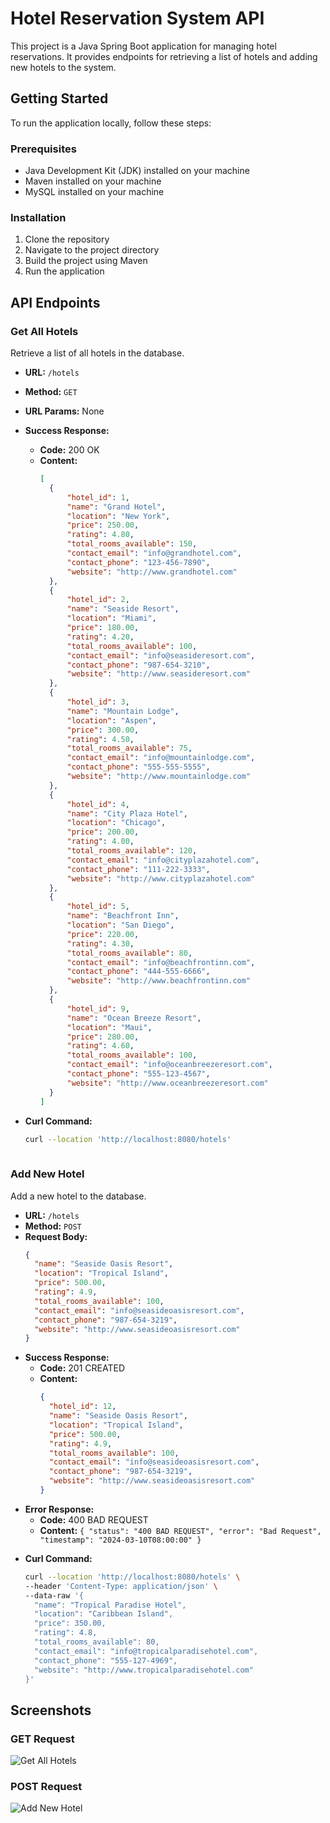 # Hotel Reservation System API

This project is a Java Spring Boot application for managing hotel reservations. It provides endpoints for retrieving a list of hotels and adding new hotels to the system.

## Getting Started

To run the application locally, follow these steps:

### Prerequisites

- Java Development Kit (JDK) installed on your machine
- Maven installed on your machine
- MySQL installed on your machine

### Installation

1. Clone the repository
2. Navigate to the project directory
3. Build the project using Maven
4. Run the application


## API Endpoints

### Get All Hotels

Retrieve a list of all hotels in the database.

- **URL:** `/hotels`
- **Method:** `GET`
- **URL Params:** None
- **Success Response:**
  - **Code:** 200 OK
  - **Content:**
    ```json
    [
      {
          "hotel_id": 1,
          "name": "Grand Hotel",
          "location": "New York",
          "price": 250.00,
          "rating": 4.80,
          "total_rooms_available": 150,
          "contact_email": "info@grandhotel.com",
          "contact_phone": "123-456-7890",
          "website": "http://www.grandhotel.com"
      },
      {
          "hotel_id": 2,
          "name": "Seaside Resort",
          "location": "Miami",
          "price": 180.00,
          "rating": 4.20,
          "total_rooms_available": 100,
          "contact_email": "info@seasideresort.com",
          "contact_phone": "987-654-3210",
          "website": "http://www.seasideresort.com"
      },
      {
          "hotel_id": 3,
          "name": "Mountain Lodge",
          "location": "Aspen",
          "price": 300.00,
          "rating": 4.50,
          "total_rooms_available": 75,
          "contact_email": "info@mountainlodge.com",
          "contact_phone": "555-555-5555",
          "website": "http://www.mountainlodge.com"
      },
      {
          "hotel_id": 4,
          "name": "City Plaza Hotel",
          "location": "Chicago",
          "price": 200.00,
          "rating": 4.00,
          "total_rooms_available": 120,
          "contact_email": "info@cityplazahotel.com",
          "contact_phone": "111-222-3333",
          "website": "http://www.cityplazahotel.com"
      },
      {
          "hotel_id": 5,
          "name": "Beachfront Inn",
          "location": "San Diego",
          "price": 220.00,
          "rating": 4.30,
          "total_rooms_available": 80,
          "contact_email": "info@beachfrontinn.com",
          "contact_phone": "444-555-6666",
          "website": "http://www.beachfrontinn.com"
      },
      {
          "hotel_id": 9,
          "name": "Ocean Breeze Resort",
          "location": "Maui",
          "price": 280.00,
          "rating": 4.60,
          "total_rooms_available": 100,
          "contact_email": "info@oceanbreezeresort.com",
          "contact_phone": "555-123-4567",
          "website": "http://www.oceanbreezeresort.com"
      }
    ]
    ```

- **Curl Command:**
  ```sh
  curl --location 'http://localhost:8080/hotels'
    

### Add New Hotel

Add a new hotel to the database.

- **URL:** `/hotels`
- **Method:** `POST`
- **Request Body:**
  ```json
  {
    "name": "Seaside Oasis Resort",
    "location": "Tropical Island",
    "price": 500.00,
    "rating": 4.9,
    "total_rooms_available": 100,
    "contact_email": "info@seasideoasisresort.com",
    "contact_phone": "987-654-3219",
    "website": "http://www.seasideoasisresort.com"
  }


* **Success Response:**
  * **Code:** 201 CREATED
  * **Content:**
    ```json
    {
      "hotel_id": 12,
      "name": "Seaside Oasis Resort",
      "location": "Tropical Island",
      "price": 500.00,
      "rating": 4.9,
      "total_rooms_available": 100,
      "contact_email": "info@seasideoasisresort.com",
      "contact_phone": "987-654-3219",
      "website": "http://www.seasideoasisresort.com"
    }
    ```
* **Error Response:**
  * **Code:** 400 BAD REQUEST
  * **Content:** `{ "status": "400 BAD REQUEST", "error": "Bad Request", "timestamp": "2024-03-10T08:00:00" }`

- **Curl Command:**
  ```sh
  curl --location 'http://localhost:8080/hotels' \
  --header 'Content-Type: application/json' \
  --data-raw '{
    "name": "Tropical Paradise Hotel",
    "location": "Caribbean Island",
    "price": 350.00,
    "rating": 4.8,
    "total_rooms_available": 80,
    "contact_email": "info@tropicalparadisehotel.com",
    "contact_phone": "555-127-4969",
    "website": "http://www.tropicalparadisehotel.com"
  }'

Screenshots
-----------

### GET Request
![Get All Hotels](screenshots/Get%20All%20Hotels.png)

### POST Request
![Add New Hotel](screenshots/Add%20New%20Hotel.png)






